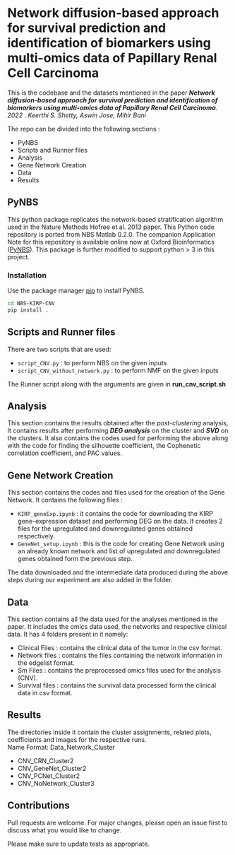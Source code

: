 # Network diffusion-based approach for survival prediction and identification of biomarkers using multi-omics data of Papillary Renal Cell Carcinoma

This is the codebase and the datasets mentioned in the paper **_Network diffusion-based approach for survival prediction and
identification of biomarkers using multi-omics data of Papillary
Renal Cell Carcinoma_**. _2022_ .  _Keerthi S. Shetty, Aswin Jose, Mihir Bani_

The repo can be divided into the following sections : 
- PyNBS
- Scripts and Runner files
- Analysis
- Gene Network Creation
- Data
- Results



## PyNBS
This python package replicates the network-based stratification algorithm used in the Nature Methods Hofree et al. 2013 paper. This Python code repository is ported from NBS Matlab 0.2.0. The companion Application Note for this repository is available online now at Oxford Bioinformatics ([PyNBS][1]). This package is further modified to support python > 3 in this project.

[1]: https://github.com/idekerlab/pyNBS/wiki/Installing-pyNBS "PyNBS"

### Installation
Use the package manager [pip](https://pip.pypa.io/en/stable/) to install PyNBS. 

```bash
cd NBS-KIRP-CNV
pip install .
```
## Scripts and Runner files
There are two scripts that are used:
- `script_CNV.py` : to perform NBS on the given inputs
- `script_CNV_without_network.py` : to perform NMF on the given inputs

The Runner script along with the arguments are given in **run_cnv_script.sh**


## Analysis
This section contains the results obtained after the *post-clustering* analysis, It contains results after performing ***DEG analysis*** on the cluster and ***SVD*** on the clusters.
It also contains the codes used for performing the above along with the code for finding the silhouette coefficient, the Cophenetic correlation coefficient, and PAC values.

## Gene Network Creation
This section contains the codes and files used for the creation of the Gene Network. It contains the following files : 
- `KIRP_geneExp.ipynb` : it contains the code for downloading the KIRP gene-expression dataset and performing DEG on the data. It creates 2 files for the upregulated and downregulated genes obtained respectively.
- `GeneNet_setup.ipynb` : this is the code for creating Gene Network using an already known network and list of upregulated and downregulated genes obtained form the previous step.

The data downloaded and the intermediate data produced during the above steps during our experiment are also added in the folder.
## Data
This section contains all the data used for the analyses mentioned in the paper. It includes the omics data used, the networks and respective clinical data.
It has 4 folders present in it namely:
- Clinical Files :  contains the clinical data of the tumor in the csv format.
- Network files  : contains the files containing the network information in the edgelist format.
- Sm Files : contains the preprocessed omics files used for the analysis (CNV).
- Survival files : contains the survival data processed form the clinical data in csv format.

## Results
The directories inside it contain the cluster assignments, related plots, coefficients and images for the respective runs.  
Name Format: Data_Network_Cluster

-   CNV_CRN_Cluster2
-   CNV_GeneNet_Cluster2
-   CNV_PCNet_Cluster2
-   CNV_NoNetwork_Cluster3


## Contributions
Pull requests are welcome. For major changes, please open an issue first to discuss what you would like to change.

Please make sure to update tests as appropriate.

